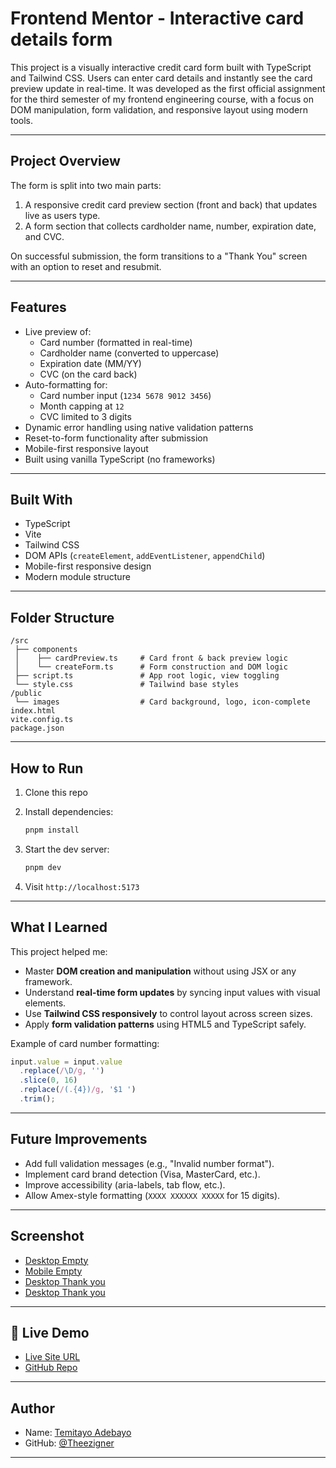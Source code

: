 # Frontend Mentor - Interactive card details form

This project is a visually interactive credit card form built with TypeScript and Tailwind CSS. Users can enter card details and instantly see the card preview update in real-time. It was developed as the first official assignment for the third semester of my frontend engineering course, with a focus on DOM manipulation, form validation, and responsive layout using modern tools.

---

## Project Overview

The form is split into two main parts:
1. A responsive credit card preview section (front and back) that updates live as users type.
2. A form section that collects cardholder name, number, expiration date, and CVC.

On successful submission, the form transitions to a "Thank You" screen with an option to reset and resubmit.

---

## Features

- Live preview of:
  - Card number (formatted in real-time)
  - Cardholder name (converted to uppercase)
  - Expiration date (MM/YY)
  - CVC (on the card back)
- Auto-formatting for:
  - Card number input (`1234 5678 9012 3456`)
  - Month capping at `12`
  - CVC limited to 3 digits
- Dynamic error handling using native validation patterns
- Reset-to-form functionality after submission
- Mobile-first responsive layout
- Built using vanilla TypeScript (no frameworks)

---

## Built With

- TypeScript
- Vite
- Tailwind CSS
- DOM APIs (`createElement`, `addEventListener`, `appendChild`)
- Mobile-first responsive design
- Modern module structure

---

## Folder Structure

```
/src
 ├── components
 │    ├── cardPreview.ts     # Card front & back preview logic
 │    └── createForm.ts      # Form construction and DOM logic
 ├── script.ts               # App root logic, view toggling
 └── style.css               # Tailwind base styles
/public
 └── images                  # Card background, logo, icon-complete
index.html
vite.config.ts
package.json
```

---

## How to Run

1. Clone this repo
2. Install dependencies:

   ```bash
   pnpm install
   ```

3. Start the dev server:

   ```bash
   pnpm dev
   ```

4. Visit `http://localhost:5173`

---

## What I Learned

This project helped me:
- Master **DOM creation and manipulation** without using JSX or any framework.
- Understand **real-time form updates** by syncing input values with visual elements.
- Use **Tailwind CSS responsively** to control layout across screen sizes.
- Apply **form validation patterns** using HTML5 and TypeScript safely.

Example of card number formatting:
```ts
input.value = input.value
  .replace(/\D/g, '')
  .slice(0, 16)
  .replace(/(.{4})/g, '$1 ')
  .trim();
```

---

## Future Improvements

- Add full validation messages (e.g., "Invalid number format").
- Implement card brand detection (Visa, MasterCard, etc.).
- Improve accessibility (aria-labels, tab flow, etc.).
- Allow Amex-style formatting (`XXXX XXXXXX XXXXX` for 15 digits).

---

## Screenshot

- [Desktop Empty](./public/images/desktop-empty.png)
- [Mobile Empty](./public/images/mobile-empty.png)
- [Desktop Thank you](./public/images/desktop-thankyou.png)
- [Desktop Thank you](./public/images/mobile-thankyou.png)

---

## 🔗 Live Demo
- [Live Site URL](https://interactive-card-design-plum.vercel.app/)
- [GitHub Repo](https://github.com/Theezigner/interactive-card-design.git)

---

## Author

- Name: [Temitayo Adebayo](#)
- GitHub: [@Theezigner](https://github.com/Theezigner)

---

